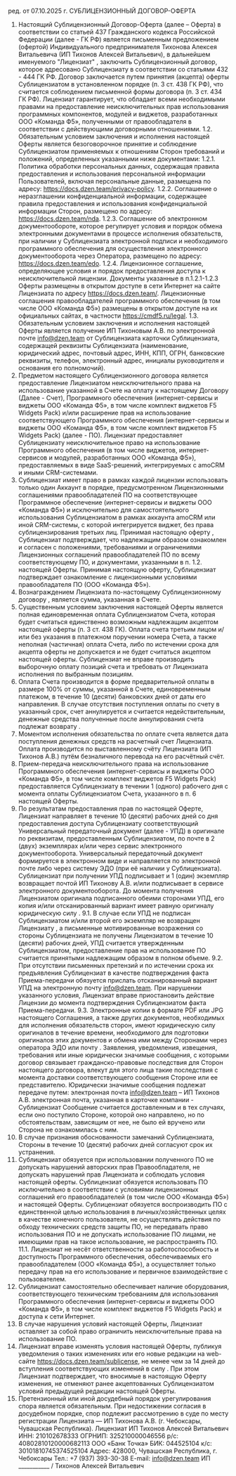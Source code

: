 ред. от 07.10.2025 г.
СУБЛИЦЕНЗИОННЫЙ ДОГОВОР-ОФЕРТА
1. Настоящий Сублицензионный Договор-Оферта (далее – Оферта) в соответствии со статьей 437
Гражданского кодекса Российской Федерации (далее - ГК РФ) является письменным предложением
(офертой) Индивидуального предпринимателя Тихонова Алексея Витальевича (ИП Тихонов Алексей Витальевич), в
дальнейшем именуемого "Лицензиат"
, заключить Сублицензионный договор, которое адресовано
Сублицензиату в соответствии со статьями 432 - 444 ГК РФ. Договор заключается путем принятия
(акцепта) оферты Сублицензиатом в установленном порядке (п. 3 ст. 438 ГК РФ), что считается
соблюдением письменной формы договора (п. 3 ст. 434 ГК РФ).
Лицензиат гарантирует, что обладает всеми необходимыми правами на предоставление неисключительных прав использования программных компонентов, модулей и виджетов, разработанных ООО «Команда Ф5», полученными от правообладателя в соответствии с действующими договорными отношениями.
1.2. Обязательным условием заключения и исполнения настоящей Оферты является безоговорочное
принятие и соблюдение Сублицензиатом применяемых к отношениям Сторон требований и
положений, определенных указанными ниже документами:
1.2.1. Политика обработки персональных данных, содержащая правила предоставления и
использования персональной информации Пользователей, включая персональные данные, размещена по адресу: https://docs.dzen.team/privacy-policy.
1.2.2. Соглашение о неразглашении конфиденциальной информации, содержащее правила
предоставления и использования конфиденциальной информации Сторон, размещено по адресу: https://docs.dzen.team/nda.
1.2.3. Соглашение об электронном документообороте, которое регулирует условия и порядок обмена
электронными документами в процессе исполнения обязательств, при наличии у Сублицензиата
электронной подписи и необходимого программного обеспечения для осуществления электронного
документооборота через Оператора, размещено по адресу: https://docs.dzen.team/edo.
1.2.4. Лицензионное соглашение, определяющее условия и порядок предоставления доступа к
неисключительной лицензии. Документы указанные в п.1.2.1-1.2.3 Оферты размещены в открытом
доступе в сети Интернет на сайте Лицензиата по адресу https://docs.dzen.team/. Лицензионные соглашения правообладателей программного обеспечения (в том числе ООО «Команда Ф5») размещены в открытом доступе на их официальных сайтах, в частности https://cmdf5.ru/legal.
1.3. Обязательным условием заключения и исполнения настоящей Оферты является получение
ИП Тихоновым А.В. по электронной почте info@dzen.team от Сублицензиата
карточки Сублицензиата, содержащей реквизиты Сублицензиата (наименование, юридический адрес,
почтовый адрес, ИНН, КПП, ОГРН, банковские реквизиты, телефон, электронный адрес, инициалы
руководителя и основания его полномочий).
2. Предметом настоящего Сублицензионного договора является предоставление Лицензиатом
неисключительного права на использование указанной в Счете на оплату к настоящему Договору
(Далее - Счет), Программного обеспечения (интернет-сервисы и виджеты ООО «Команда Ф5», в том числе комплект виджетов F5 Widgets Pack) и/или расширение прав на использование соответствующего Программного обеспечения (интернет-сервисы и виджеты ООО «Команда Ф5», в том числе комплект виджетов F5 Widgets Pack)
(далее - ПО). Лицензиат предоставляет Сублицензиату неисключительное право на использование Программного обеспечения (в том числе виджетов, интернет-сервисов и модулей, разработанных ООО «Команда Ф5»), предоставляемых в виде SaaS-решений, интегрируемых с amoCRM и иными CRM-системами.
3. Сублицензиат имеет право в рамках каждой лицензии использовать только один Аккаунт в порядке,
предусмотренном Лицензионными соглашениями правообладателей ПО на соответствующее Программное обеспечение (интернет-сервисы и виджеты ООО «Команда Ф5») и исключительно
для самостоятельного использования Сублицензиатом в рамках аккаунта amoCRM или иной CRM-системы, с которой интегрируется виджет, без права сублицензирования третьих лиц.
Принимая настоящую оферту , Сублицензиат подтверждает, что надлежащим образом ознакомлен и
согласен с положениями, требованиями и ограничениями Лицензионных соглашений правообладателей ПО по всему
соответствующему ПО, и документами, указанными в п. 1.2. настоящей Оферты. Принимая настоящую оферту, Сублицензиат подтверждает ознакомление с лицензионными условиями правообладателя ПО (ООО «Команда Ф5»).
4. Вознаграждением Лицензиата по-настоящему Сублицензионному договору , является сумма,
указанная в Счете.
5. Существенным условием заключения настоящей Оферты является полная единовременная оплата
Сублицензиатом Счета, которая будет считаться единственно возможным надлежащим акцептом
настоящей оферты (п. 3 ст. 438 ГК). Оплата счета третьим лицом и/или без указания в платежном
поручении номера Счета, а также неполная (частичная) оплата Счета, либо по истечении срока для
акцепта оферты не допускается и не будет считаться акцептом настоящей оферты. Сублицензиат не
вправе производить выборочную оплату позиций счета и требовать от Лицензиата исполнения по
выбранным позициям.
6. Оплата Счета производится в форме предварительной оплаты в размере 100% от суммы, указанной
в Счете, единовременным платежом, в течение 10 (десяти) банковских дней от даты его направления.
В случае отсутствия поступления оплаты по счету в указанный срок, счет аннулируется и считается
недействительным, денежные средства полученные после аннулирования счета подлежат возврату .
7. Моментом исполнения обязательства по оплате счета является дата поступления денежных средств
на расчетный счет Лицензиата. Оплата производится по выставленному счёту Лицензиата (ИП Тихонов А.В.) путём безналичного перевода на его расчётный счёт.
8. Прием-передача неисключительного права на использование Программного обеспечения (интернет-сервисы и виджеты ООО «Команда Ф5», в том числе комплект виджетов F5 Widgets Pack) предоставляется
Сублицензиату в течении 1 (одного) рабочего дня с момента оплаты Сублицензиатом Счета,
указанного в п. 6 настоящей Оферты.
9. По результатам предоставления прав по настоящей Оферте, Лицензиат направляет в течение 10
(десяти) рабочих дней со дня предоставления доступа Сублицензиату соответствующий
Универсальный передаточный документ (далее - УПД) в оригинале по реквизитам, предоставленным
Сублицензиатом, по почте в 2 (двух) экземплярах и/или через сервис электронного документооборота.
Универсальный передаточный документ формируется в электронном виде и направляется по электронной почте либо через систему ЭДО (при её наличии у Сублицензиата).
Сублицензиат при получении УПД подписывает и 1 (один) экземпляр возвращает почтой ИП Тихонову А.В.
и/или подписывает в сервисе электронного документооборота. До момента получения Лицензиатом
оригинала подписанного обеими сторонами УПД, его копия и/или отсканированный вариант имеет
равную оригиналу юридическую силу .
9.1. В случае если УПД не подписан Сублицензиатом и/или второй его экземпляр не возвращен
Лицензиату , а письменные мотивированные возражения со стороны Сублицензиата не получены
Лицензиатом в течение 10 (десяти) рабочих дней, УПД считается утвержденным Сублицензиатом,
предоставление прав на использование ПО считается принятыми надлежащим образом в полном
объеме.
9.2. При отсутствии письменных претензий и по истечении срока их предъявления Сублицензиат в
качестве подтверждения факта Приема-передачи обязуется прислать отсканированный вариант УПД
на электронную почту info@dzen.team. При нарушении указанного условия,
Лицензиат вправе приостановить действие Лицензии до момента подтверждения Сублицензиатом
факта Приема-передачи.
9.3. Электронные копии в формате PDF или JPG настоящего Соглашения, а также других документов,
необходимых для исполнения обязательств сторон, имеют юридическую силу оригиналов в течение
времени, необходимого для подготовки оригиналов этих документов и обмена ими между Сторонами
через оператора ЭДО или почту .
Заявления, уведомления, извещения, требования или иные юридически значимые сообщения, с
которыми договор связывает гражданско-правовые последствия для Сторон настоящего договора,
влекут для этого лица такие последствия с момента доставки соответствующего сообщения Стороне
или ее представителю.
Юридически значимые сообщения подлежат передаче путем:
электронная почта info@dzen.team – ИП Тихонов А.В.
электронная почта, указанная в карточке компании - Сублицензиат
Сообщение считается доставленным и в тех случаях, если оно поступило Стороне, которой оно
направлено, но по обстоятельствам, зависящим от нее, не было ей вручено или Сторона не
ознакомилась с ним.
10. В случае признания обоснованности замечаний Сублицензиата, Стороны в течение 10 (десяти)
рабочих дней согласуют срок их устранения.
11. Сублицензиат обязуется при использовании полученного ПО не допускать нарушений авторских
прав Правообладателя, не допускать нарушений прав Лицензиата и соблюдать условия настоящей
оферты. Сублицензиат обязуется использовать ПО исключительно в соответствии с условиями лицензионных соглашений его правообладателей (в том числе ООО «Команда Ф5») и настоящей Оферты. Сублицензиат обязуется воспроизводить ПО с единственной целью использования в
личных/хозяйственных целях в качестве конечного пользователя, не осуществлять действия по обходу
технических средств защиты ПО, не передавать право использования ПО и не допускать
использование ПО лицами, не имеющими прав на такое использование, не распространять ПО.
11.1. Лицензиат не несёт ответственности за работоспособность и доступность Программного обеспечения, обеспечиваемых его правообладателем (ООО «Команда Ф5»), а осуществляет только передачу прав на его использование и первичное взаимодействие с пользователем.
12. Сублицензиат самостоятельно обеспечивает наличие оборудования, соответствующего
техническим требованиям для использования Программного обеспечения (интернет-сервисы и виджеты ООО «Команда Ф5», в том числе комплект виджетов F5 Widgets Pack) и доступа к сети Интернет.
13. В случае нарушения условий настоящей Оферты, Лицензиат оставляет за собой право ограничить
неисключительные права на использование ПО.
14. Лицензиат вправе изменять условия настоящей Оферты, публикуя уведомления о таких
изменениях или его новые редакции на web-сайте https://docs.dzen.team/sublicense, не менее чем за 14 дней до
вступления соответствующих изменений в силу . При этом Лицензиат подтверждает, что вносимые в
настоящую Оферту изменения, не отменяют ранее акцептованных Сублицензиатом условий
предыдущей редакции настоящей Оферты.
15. Претензионный или иной досудебный порядок урегулирования спора является обязательным. При
недостижении согласия в досудебном порядке, спор подлежит рассмотрению в суде по месту регистрации Лицензиата — ИП Тихонова А.В. (г. Чебоксары, Чувашская Республика).
Лицензиат
ИП Тихонов Алексей Витальевич
ИНН: 210102678333
ОГРНИП: 325210000046556
р/с: 40802810120000682113
ООО «Банк Точка»
БИК: 044525104
к/с: 30101810745374525104
Адрес: 428000, Чувашская Республика, г. Чебоксары
Тел.: +7 (937) 393-30-38
E-mail: info@dzen.team
ИП ___________
/ Тихонов Алексей Витальевич
